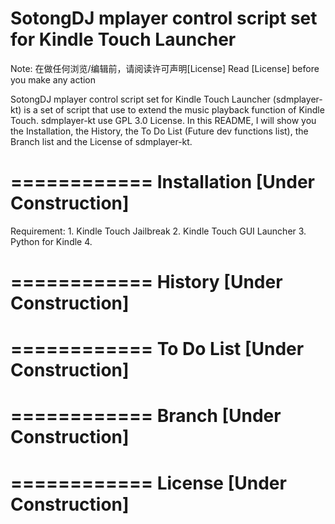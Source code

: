 SotongDJ mplayer control script set for Kindle Touch Launcher
============

Note:
	在做任何浏览/编辑前，请阅读许可声明[License]
	Read [License] before you make any action

SotongDJ mplayer control script set for Kindle Touch Launcher (sdmplayer-kt) is a set of script that use to extend the music playback function of Kindle Touch. sdmplayer-kt use GPL 3.0 License.
In this README, I will show you the Installation, the History, the To Do List (Future dev functions list), the Branch list and the License of sdmplayer-kt.

============
Installation [Under Construction]
============

Requirement:
	1. Kindle Touch Jailbreak
	2. Kindle Touch GUI Launcher
	3. Python for Kindle
	4. 

============
History [Under Construction]
============



============
To Do List [Under Construction]
============



============
Branch [Under Construction]
============



============
License [Under Construction]
============
